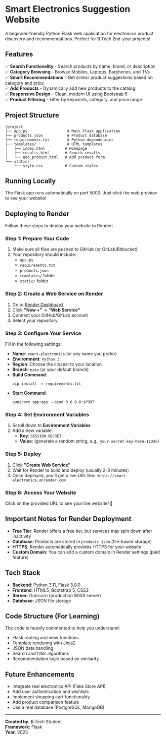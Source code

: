 # Smart Electronics Suggestion Website

A beginner-friendly Python Flask web application for electronics product discovery and recommendations. Perfect for B.Tech 2nd-year projects!

## Features

✅ **Search Functionality** - Search products by name, brand, or description  
✅ **Category Browsing** - Browse Mobiles, Laptops, Earphones, and TVs  
✅ **Smart Recommendations** - Get similar product suggestions based on category and price  
✅ **Add Products** - Dynamically add new products to the catalog  
✅ **Responsive Design** - Clean, modern UI using Bootstrap 5  
✅ **Product Filtering** - Filter by keywords, category, and price range  

## Project Structure

```
/project
├── app.py                  # Main Flask application
├── products.json           # Product database
├── requirements.txt        # Python dependencies
├── templates/              # HTML templates
│   ├── index.html         # Homepage
│   ├── results.html       # Search results
│   └── add_product.html   # Add product form
└── static/
    └── style.css          # Custom styles
```

## Running Locally

The Flask app runs automatically on port 5000. Just click the web preview to see your website!

## Deploying to Render

Follow these steps to deploy your website to Render:

### Step 1: Prepare Your Code
1. Make sure all files are pushed to GitHub (or GitLab/Bitbucket)
2. Your repository should include:
   - `app.py`
   - `requirements.txt`
   - `products.json`
   - `templates/` folder
   - `static/` folder

### Step 2: Create a Web Service on Render
1. Go to [Render Dashboard](https://dashboard.render.com/)
2. Click **"New +"** → **"Web Service"**
3. Connect your GitHub/GitLab account
4. Select your repository

### Step 3: Configure Your Service
Fill in the following settings:

- **Name**: `smart-electronics` (or any name you prefer)
- **Environment**: `Python 3`
- **Region**: Choose the closest to your location
- **Branch**: `main` (or your default branch)
- **Build Command**: 
  ```
  pip install -r requirements.txt
  ```
- **Start Command**: 
  ```
  gunicorn app:app --bind 0.0.0.0:$PORT
  ```

### Step 4: Set Environment Variables
1. Scroll down to **Environment Variables**
2. Add a new variable:
   - **Key**: `SESSION_SECRET`
   - **Value**: (generate a random string, e.g., `your-secret-key-here-12345`)

### Step 5: Deploy
1. Click **"Create Web Service"**
2. Wait for Render to build and deploy (usually 2-3 minutes)
3. Once deployed, you'll get a live URL like: `https://smart-electronics.onrender.com`

### Step 6: Access Your Website
Click on the provided URL to see your live website! 🎉

## Important Notes for Render Deployment

- **Free Tier**: Render offers a free tier, but services may spin down after inactivity
- **Database**: Products are stored in `products.json` (file-based storage)
- **HTTPS**: Render automatically provides HTTPS for your website
- **Custom Domain**: You can add a custom domain in Render settings (paid feature)

## Tech Stack

- **Backend**: Python 3.11, Flask 3.0.0
- **Frontend**: HTML5, Bootstrap 5, CSS3
- **Server**: Gunicorn (production WSGI server)
- **Database**: JSON file storage

## Code Structure (For Learning)

The code is heavily commented to help you understand:
- Flask routing and view functions
- Template rendering with Jinja2
- JSON data handling
- Search and filter algorithms
- Recommendation logic based on similarity

## Future Enhancements

- Integrate real electronics API (Fake Store API)
- Add user authentication and wishlists
- Implement shopping cart functionality
- Add product comparison feature
- Use a real database (PostgreSQL, MongoDB)

---

**Created by**: B.Tech Student  
**Framework**: Flask  
**Year**: 2025
